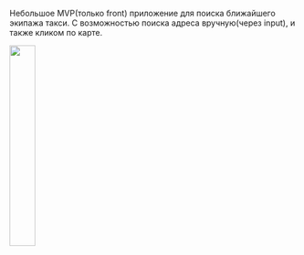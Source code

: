 Небольшое MVP(только front) приложение для поиска ближайшего экипажа такси. С возможностью поиска адреса вручную(через input), и также кликом по карте.


<img src="https://user-images.githubusercontent.com/91500048/152966683-f634652f-2250-4c20-b565-da901e81547f.png" width=30%> 
